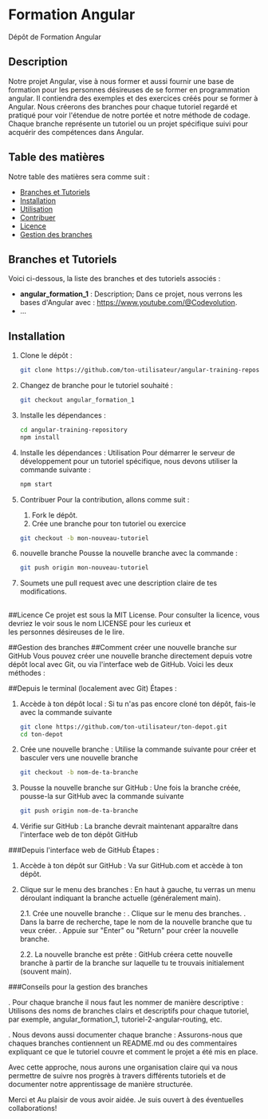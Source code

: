 # Formation Angular
Dépôt de Formation Angular
##
## Description

Notre projet  Angular, vise à nous former et aussi fournir une base de formation pour les personnes désireuses de se former en programmation angular. Il contiendra des exemples et des exercices créés pour se former à Angular. Nous créerons des branches pour chaque tutoriel regardé et pratiqué pour voir l'étendue de notre portée et notre méthode de codage. Chaque branche représente un tutoriel ou un projet spécifique suivi pour acquérir des compétences dans Angular.

## Table des matières
Notre table des matières sera comme suit :

- [Branches et Tutoriels](#branches-et-tutoriels)
- [Installation](#installation)
- [Utilisation](#utilisation)
- [Contribuer](#contribuer)
- [Licence](#licence)
- [Gestion des branches](#gestion-des-branches)

## Branches et Tutoriels
Voici ci-dessous, la liste des branches et des tutoriels associés :

- **angular_formation_1** : Description; Dans ce projet, nous verrons les bases d'Angular avec : https://www.youtube.com/@Codevolution.
- ...

## Installation
1. Clone le dépôt :
   ```bash
   git clone https://github.com/ton-utilisateur/angular-training-repository.git
   
2. Changez de branche pour le tutoriel souhaité :
   ```bash
   git checkout angular_formation_1
   
4. Installe les dépendances :
   ```bash
   cd angular-training-repository
   npm install

5. Installe les dépendances :
Utilisation
Pour démarrer le serveur de développement pour un tutoriel spécifique, nous devons utiliser la commande suivante :
   ```bash
   npm start


6. Contribuer
Pour la contribution, allons comme suit :

   1. Fork le dépôt.
   2. Crée une branche pour ton tutoriel ou exercice
    ```bash
   git checkout -b mon-nouveau-tutoriel

7. nouvelle branche
Pousse la nouvelle branche avec la commande :
    ```bash
   git push origin mon-nouveau-tutoriel


8. Soumets une pull request avec une description claire de tes modifications.

##

##Licence
Ce projet est sous la MIT License. Pour consulter la licence, vous devriez le voir sous le nom LICENSE pour les curieux et  
 les personnes désireuses de le lire.

##Gestion des branches
##Comment créer une nouvelle branche sur GitHub
Vous pouvez créer une nouvelle branche directement depuis votre dépôt local avec Git, ou via l'interface web de GitHub. Voici les deux méthodes :




##Depuis le terminal (localement avec Git)
Étapes :

1. Accède à ton dépôt local : Si tu n'as pas encore cloné ton dépôt, fais-le avec la commande suivante
      ```bash
      git clone https://github.com/ton-utilisateur/ton-depot.git
      cd ton-depot

2. Crée une nouvelle branche : Utilise la commande suivante pour créer et basculer vers une nouvelle branche
      ```bash
      git checkout -b nom-de-ta-branche

3. Pousse la nouvelle branche sur GitHub : Une fois la branche créée, pousse-la sur GitHub avec la commande suivante
      ```bash
      git push origin nom-de-ta-branche

4. Vérifie sur GitHub : La branche devrait maintenant apparaître dans l'interface web de ton dépôt GitHub



###Depuis l'interface web de GitHub
Étapes :
1. Accède à ton dépôt sur GitHub : Va sur GitHub.com et accède à ton dépôt.

2. Clique sur le menu des branches : En haut à gauche, tu verras un menu déroulant indiquant la branche actuelle (généralement main).

   2.1. Crée une nouvelle branche :
      . Clique sur le menu des branches.
      . Dans la barre de recherche, tape le nom de la nouvelle branche que tu veux créer.
      . Appuie sur "Enter" ou "Return" pour créer la nouvelle branche.

   2.2. La nouvelle branche est prête : GitHub créera cette nouvelle branche à partir de la branche sur laquelle tu te trouvais initialement (souvent main).

###Conseils pour la gestion des branches

   . Pour chaque branche il nous faut les nommer de manière descriptive : Utilisons des noms de branches clairs et descriptifs pour chaque tutoriel, par exemple, angular_formation_1, tutoriel-2-angular-routing, etc.

   . Nous devons aussi documenter chaque branche : Assurons-nous que chaques branches contiennent un README.md ou des commentaires expliquant ce que le tutoriel couvre et comment le projet a été mis en place.

Avec cette approche, nous aurons une organisation claire qui va nous permettre de suivre nos progrès à travers différents tutoriels et de documenter notre apprentissage de manière structurée.

Merci et Au plaisir de vous avoir aidée. Je suis ouvert à  des éventuelles collaborations!
